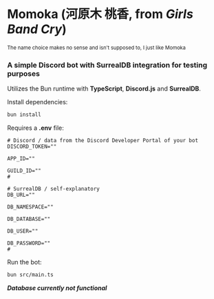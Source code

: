 # Momoka (河原木 桃香, from *Girls Band Cry*)
<small> The name choice makes no sense and isn't supposed to, I just like Momoka </small>
### A simple Discord bot with SurrealDB integration for testing purposes

Utilizes the Bun runtime with **TypeScript**, **Discord.js** and **SurrealDB**.

Install dependencies:
```bash
bun install
```

Requires a **.env** file:
```env
# Discord / data from the Discord Developer Portal of your bot
DISCORD_TOKEN=""

APP_ID=""

GUILD_ID=""
#

# SurrealDB / self-explanatory
DB_URL=""

DB_NAMESPACE=""

DB_DATABASE=""

DB_USER=""

DB_PASSWORD=""
#
```

Run the bot:
```bash
bun src/main.ts
```

***Database currently not functional***



